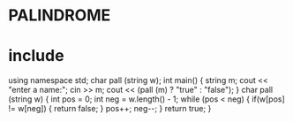 # PALINDROME
# include <iostream>
using namespace std;
char pall (string w);
int main()
{
	string m;
	cout << "enter a name:";
	cin >> m;
	cout << (pall (m) ? "true" :  "false");
}
char pall (string w)
{
	int pos = 0;
	int neg = w.length() - 1;
	while (pos < neg)
	{
		if(w[pos] != w[neg])
		{
			return false;
		}
		pos++;
		neg--;
	}
	return true;
}
